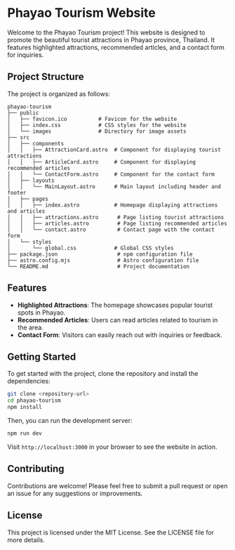 # Phayao Tourism Website

Welcome to the Phayao Tourism project! This website is designed to promote the beautiful tourist attractions in Phayao province, Thailand. It features highlighted attractions, recommended articles, and a contact form for inquiries.

## Project Structure

The project is organized as follows:

```
phayao-tourism
├── public
│   ├── favicon.ico          # Favicon for the website
│   ├── index.css            # CSS styles for the website
│   └── images               # Directory for image assets
├── src
│   ├── components
│   │   ├── AttractionCard.astro  # Component for displaying tourist attractions
│   │   ├── ArticleCard.astro     # Component for displaying recommended articles
│   │   └── ContactForm.astro     # Component for the contact form
│   ├── layouts
│   │   └── MainLayout.astro      # Main layout including header and footer
│   ├── pages
│   │   ├── index.astro           # Homepage displaying attractions and articles
│   │   ├── attractions.astro      # Page listing tourist attractions
│   │   ├── articles.astro         # Page listing recommended articles
│   │   └── contact.astro          # Contact page with the contact form
│   └── styles
│       └── global.css            # Global CSS styles
├── package.json                   # npm configuration file
├── astro.config.mjs               # Astro configuration file
└── README.md                      # Project documentation
```

## Features

- **Highlighted Attractions**: The homepage showcases popular tourist spots in Phayao.
- **Recommended Articles**: Users can read articles related to tourism in the area.
- **Contact Form**: Visitors can easily reach out with inquiries or feedback.

## Getting Started

To get started with the project, clone the repository and install the dependencies:

```bash
git clone <repository-url>
cd phayao-tourism
npm install
```

Then, you can run the development server:

```bash
npm run dev
```

Visit `http://localhost:3000` in your browser to see the website in action.

## Contributing

Contributions are welcome! Please feel free to submit a pull request or open an issue for any suggestions or improvements.

## License

This project is licensed under the MIT License. See the LICENSE file for more details.